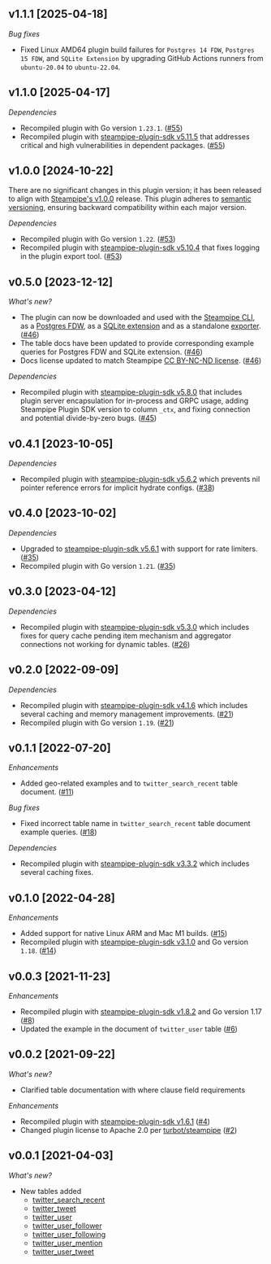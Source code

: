 ## v1.1.1 [2025-04-18]

_Bug fixes_

- Fixed Linux AMD64 plugin build failures for `Postgres 14 FDW`, `Postgres 15 FDW`, and `SQLite Extension` by upgrading GitHub Actions runners from `ubuntu-20.04` to `ubuntu-22.04`.

## v1.1.0 [2025-04-17]

_Dependencies_

- Recompiled plugin with Go version `1.23.1`. ([#55](https://github.com/turbot/steampipe-plugin-twitter/pull/55))
- Recompiled plugin with [steampipe-plugin-sdk v5.11.5](https://github.com/turbot/steampipe-plugin-sdk/blob/v5.11.5/CHANGELOG.md#v5115-2025-03-31) that addresses critical and high vulnerabilities in dependent packages. ([#55](https://github.com/turbot/steampipe-plugin-twitter/pull/55))

## v1.0.0 [2024-10-22]

There are no significant changes in this plugin version; it has been released to align with [Steampipe's v1.0.0](https://steampipe.io/changelog/steampipe-cli-v1-0-0) release. This plugin adheres to [semantic versioning](https://semver.org/#semantic-versioning-specification-semver), ensuring backward compatibility within each major version.

_Dependencies_

- Recompiled plugin with Go version `1.22`. ([#53](https://github.com/turbot/steampipe-plugin-twitter/pull/53))
- Recompiled plugin with [steampipe-plugin-sdk v5.10.4](https://github.com/turbot/steampipe-plugin-sdk/blob/develop/CHANGELOG.md#v5104-2024-08-29) that fixes logging in the plugin export tool. ([#53](https://github.com/turbot/steampipe-plugin-twitter/pull/53))

## v0.5.0 [2023-12-12]

_What's new?_

- The plugin can now be downloaded and used with the [Steampipe CLI](https://steampipe.io/docs), as a [Postgres FDW](https://steampipe.io/docs/steampipe_postgres/overview), as a [SQLite extension](https://steampipe.io/docs//steampipe_sqlite/overview) and as a standalone [exporter](https://steampipe.io/docs/steampipe_export/overview). ([#46](https://github.com/turbot/steampipe-plugin-twitter/pull/46))
- The table docs have been updated to provide corresponding example queries for Postgres FDW and SQLite extension. ([#46](https://github.com/turbot/steampipe-plugin-twitter/pull/46))
- Docs license updated to match Steampipe [CC BY-NC-ND license](https://github.com/turbot/steampipe-plugin-twitter/blob/main/docs/LICENSE). ([#46](https://github.com/turbot/steampipe-plugin-twitter/pull/46))

_Dependencies_

- Recompiled plugin with [steampipe-plugin-sdk v5.8.0](https://github.com/turbot/steampipe-plugin-sdk/blob/main/CHANGELOG.md#v580-2023-12-11) that includes plugin server encapsulation for in-process and GRPC usage, adding Steampipe Plugin SDK version to  column `_ctx`, and fixing connection and potential divide-by-zero bugs. ([#45](https://github.com/turbot/steampipe-plugin-twitter/pull/45))

## v0.4.1 [2023-10-05]

_Dependencies_

- Recompiled plugin with [steampipe-plugin-sdk v5.6.2](https://github.com/turbot/steampipe-plugin-sdk/blob/main/CHANGELOG.md#v562-2023-10-03) which prevents nil pointer reference errors for implicit hydrate configs. ([#38](https://github.com/turbot/steampipe-plugin-twitter/pull/38))

## v0.4.0 [2023-10-02]

_Dependencies_

- Upgraded to [steampipe-plugin-sdk v5.6.1](https://github.com/turbot/steampipe-plugin-sdk/blob/main/CHANGELOG.md#v561-2023-09-29) with support for rate limiters. ([#35](https://github.com/turbot/steampipe-plugin-twitter/pull/35))
- Recompiled plugin with Go version `1.21`. ([#35](https://github.com/turbot/steampipe-plugin-twitter/pull/35))

## v0.3.0 [2023-04-12]

_Dependencies_

- Recompiled plugin with [steampipe-plugin-sdk v5.3.0](https://github.com/turbot/steampipe-plugin-sdk/blob/main/CHANGELOG.md#v530-2023-03-16) which includes fixes for query cache pending item mechanism and aggregator connections not working for dynamic tables. ([#26](https://github.com/turbot/steampipe-plugin-twitter/pull/26))

## v0.2.0 [2022-09-09]

_Dependencies_

- Recompiled plugin with [steampipe-plugin-sdk v4.1.6](https://github.com/turbot/steampipe-plugin-sdk/blob/main/CHANGELOG.md#v416-2022-09-02) which includes several caching and memory management improvements. ([#21](https://github.com/turbot/steampipe-plugin-twitter/pull/21))
- Recompiled plugin with Go version `1.19`. ([#21](https://github.com/turbot/steampipe-plugin-twitter/pull/21))

## v0.1.1 [2022-07-20]

_Enhancements_

- Added geo-related examples and to `twitter_search_recent` table document. ([#11](https://github.com/turbot/steampipe-plugin-twitter/pull/11))

_Bug fixes_

- Fixed incorrect table name in `twitter_search_recent` table document example queries. ([#18](https://github.com/turbot/steampipe-plugin-twitter/pull/18))

_Dependencies_

- Recompiled plugin with [steampipe-plugin-sdk v3.3.2](https://github.com/turbot/steampipe-plugin-sdk/blob/main/CHANGELOG.md#v332--2022-07-11) which includes several caching fixes.

## v0.1.0 [2022-04-28]

_Enhancements_

- Added support for native Linux ARM and Mac M1 builds. ([#15](https://github.com/turbot/steampipe-plugin-twitter/pull/15))
- Recompiled plugin with [steampipe-plugin-sdk v3.1.0](https://github.com/turbot/steampipe-plugin-sdk/blob/main/CHANGELOG.md#v310--2022-03-30) and Go version `1.18`. ([#14](https://github.com/turbot/steampipe-plugin-twitter/pull/14))

## v0.0.3 [2021-11-23]

_Enhancements_

- Recompiled plugin with [steampipe-plugin-sdk v1.8.2](https://github.com/turbot/steampipe-plugin-sdk/blob/main/CHANGELOG.md#v182--2021-11-22) and Go version 1.17 ([#8](https://github.com/turbot/steampipe-plugin-twitter/pull/8))
- Updated the example in the document of `twitter_user` table ([#6](https://github.com/turbot/steampipe-plugin-twitter/pull/6))

## v0.0.2 [2021-09-22]

_What's new?_

- Clarified table documentation with where clause field requirements

_Enhancements_

- Recompiled plugin with [steampipe-plugin-sdk v1.6.1](https://github.com/turbot/steampipe-plugin-sdk/blob/main/CHANGELOG.md#v161--2021-09-21) ([#4](https://github.com/turbot/steampipe-plugin-twitter/pull/4))
- Changed plugin license to Apache 2.0 per [turbot/steampipe](https://github.com/turbot/steampipe/issues/488) ([#2](https://github.com/turbot/steampipe-plugin-twitter/pull/2))

## v0.0.1 [2021-04-03]

_What's new?_

- New tables added
  - [twitter_search_recent](https://hub.steampipe.io/plugins/turbot/twitter/tables/twitter_search_recent)
  - [twitter_tweet](https://hub.steampipe.io/plugins/turbot/twitter/tables/twitter_tweet)
  - [twitter_user](https://hub.steampipe.io/plugins/turbot/twitter/tables/twitter_user)
  - [twitter_user_follower](https://hub.steampipe.io/plugins/turbot/twitter/tables/twitter_user_follower)
  - [twitter_user_following](https://hub.steampipe.io/plugins/turbot/twitter/tables/twitter_user_following)
  - [twitter_user_mention](https://hub.steampipe.io/plugins/turbot/twitter/tables/twitter_user_mention)
  - [twitter_user_tweet](https://hub.steampipe.io/plugins/turbot/twitter/tables/twitter_user_tweet)
